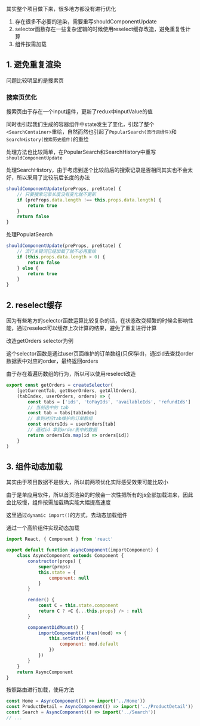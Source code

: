 其实整个项目做下来，很多地方都没有进行优化

1. 存在很多不必要的渲染，需要重写shouldComponentUpdate
2. selector函数存在一些复杂逻辑的时候使用reselect缓存改造，避免重复性计算
3. 组件按需加载

## 1. 避免重复渲染

问题比较明显的是搜索页

### 搜索页优化
搜索页由于存在一个input组件，更新了redux中inputValue的值

同时也引起我们生成的容器组件中state发生了变化，引起了整个`<SearchContainer>`重绘，自然而然也引起了`PopularSearch(流行词组件)`和`SearchHistory(搜索历史组件)`的重绘

处理方法也比较简单，在PopularSearch和SearchHistory中重写`shouldComponentUpdate`

处理SearchHistory，由于考虑到逐个比较前后的搜索记录是否相同其实也不会太好，所以采用了比较前后长度的办法
```js
shouldComponentUpdate(preProps, preState) {
    // 只要搜索记录长度没有变化就不更新
    if (preProps.data.length !== this.props.data.length) {
        return true
    }
    return false
}
```

处理PopulatSearch
```js
shouldComponentUpdate(preProps, preState) {
    // 流行关键词已经加载了就不必再重绘
    if (this.props.data.length > 0) {
        return false
    } else {
        return true
    }
}
```

## 2. reselect缓存

因为有些地方的selector函数运算比较复杂的话，在状态改变频繁的时候会影响性能，通过reselect可以缓存上次计算的结果，避免了重复进行计算

改造getOrders selector为例

这个selector函数是通过user页面维护的订单数组(只保存id)，通过id去查找order数据表中对应的order，最终返回orders

由于存在着遍历数组的行为，所以可以使用reselect改造
```js
export const getOrders = createSelector(
    [getCurrentTab, getUserOrders, getAllOrders],
    (tabIndex, userOrders, orders) => {
        const tabs = ['ids', 'toPayIds', 'availableIds', 'refundIds']
        // 当前选中的 tab
        const tab = tabs[tabIndex]
        // 拿到对应tab维护的订单数组
        const ordersIds = userOrders[tab]
        // 通过id 拿到order表中的数据
        return ordersIds.map(id => orders[id])
    }
)
```

## 3. 组件动态加载

其实由于项目数据不是很大，所以前两项优化实际感受效果可能比较小

由于是单应用软件，所以首页渲染的时候会一次性把所有的js全部加载进来，因此会比较慢，组件按需加载确实能大幅提高速度

这里通过`dynamic import()`的方式，去动态加载组件

通过一个高阶组件实现动态加载
```js
import React, { Component } from 'react'

export default function asyncComponent(importComponent) {
    class AsyncComponent extends Component {
        constructor(props) {
            super(props)
            this.state = {
                component: null
            }
        }

        render() {
            const C = this.state.component
            return C ? <C {...this.props} /> : null
        }

        componentDidMount() {
            importComponent().then((mod) => {
                this.setState({
                    component: mod.default
                })
            })
        }
    }
    return AsyncComponent
}
```

按照路由进行加载，使用方法
```js
const Home = AsyncComponent(() => import('../Home'))
const ProductDetail = AsyncComponent(() => import('../ProductDetail'))
const Search = AsyncComponent(() => import('../Search'))
// ...
```